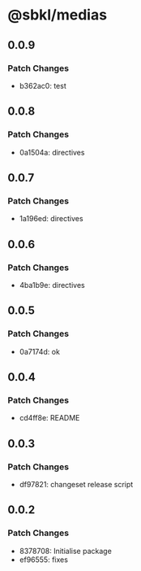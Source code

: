 # @sbkl/medias

## 0.0.9

### Patch Changes

- b362ac0: test

## 0.0.8

### Patch Changes

- 0a1504a: directives

## 0.0.7

### Patch Changes

- 1a196ed: directives

## 0.0.6

### Patch Changes

- 4ba1b9e: directives

## 0.0.5

### Patch Changes

- 0a7174d: ok

## 0.0.4

### Patch Changes

- cd4ff8e: README

## 0.0.3

### Patch Changes

- df97821: changeset release script

## 0.0.2

### Patch Changes

- 8378708: Initialise package
- ef96555: fixes
